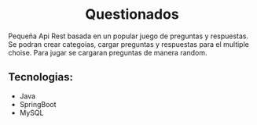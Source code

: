 <h1 align="center"> Questionados </h1> 

Pequeña Api Rest basada en un popular juego de preguntas y respuestas. Se podran crear categoias, cargar preguntas y respuestas para el multiple choise. 
Para jugar se cargaran preguntas de manera random.

## Tecnologias:
- Java
- SpringBoot
- MySQL
